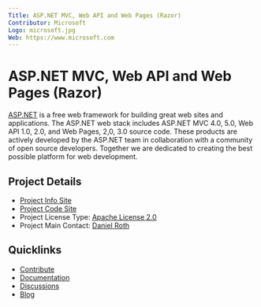 ```yaml
---
Title: ASP.NET MVC, Web API and Web Pages (Razor)
Contributor: Microsoft
Logo: microsoft.jpg
Web: https://www.microsoft.com
---
```

# ASP.NET MVC, Web API and Web Pages (Razor)

[ASP.NET](https://asp.net) is a free web framework for building great web sites and applications. The ASP.NET web stack includes ASP.NET MVC 4.0, 5.0, Web API 1.0, 2.0, and Web Pages, 2,0, 3.0 source code. These products are actively developed by the ASP.NET team in collaboration with a community of open source developers. Together we are dedicated to creating the best possible platform for web development.

## Project Details
* [Project Info Site](https://aspnetwebstack.codeplex.com/) 
* [Project Code Site](https://aspnetwebstack.codeplex.com/SourceControl/latest)
* Project License Type: [Apache License 2.0](https://aspnetwebstack.codeplex.com/license)
* Project Main Contact: [Daniel Roth](https://www.codeplex.com/site/users/view/danroth27)

## Quicklinks

* [Contribute](https://aspnetwebstack.codeplex.com/wikipage?title=Contributing) 
* [Documentation](https://aspnetwebstack.codeplex.com/documentation)
* [Discussions](https://aspnetwebstack.codeplex.com/discussions)
* [Blog](https://blogs.msdn.com/b/webdev/)
